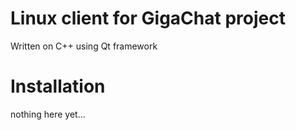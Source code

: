 # Linux client for GigaChat project
Written on C++ using Qt framework
# Installation
nothing here yet...
